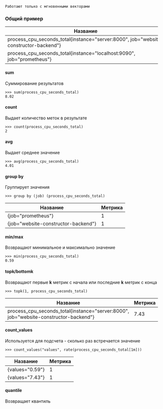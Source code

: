 
	Работают только с мгновенными векторами


### Общий пример

| Название                                                                             | Метрика |
| ------------------------------------------------------------------------------------ | ------- |
| process_cpu_seconds_total{instance="server:8000", job="website-constructor-backend"} | 0.59    |
| process_cpu_seconds_total{instance="localhost:9090", job="prometheus"}               | 7.43    |


#### sum

Суммирование результатов

```PromQL
>>> sum(process_cpu_seconds_total)
8.02
```

#### count

Выдает количество меток в результате


```PromQL
>>> count(process_cpu_seconds_total)
2
```

#### avg

Выдает среднее значение

```PromQL
>>> avg(process_cpu_seconds_total)
4.01
```

#### group by

Группирует значения

```PromQL
>>> group by (job) (process_cpu_seconds_total)
```

| Название                            | Метрика |
| ----------------------------------- | ------- |
| {job="prometheus"}                  | 1       |
| {job="website-constructor-backend"} | 1       |

#### min/max

Возвращают минимальное и максимально значение

```PromQL
>>> min(process_cpu_seconds_total)
0.59
```

#### topk/bottomk

Возвращают первые **k** метрик с начала или последние **k** метрик с конца

```PromQL
>>> topk(1, process_cpu_seconds_total)
```

| Название                                                                             | Метрика |
| ------------------------------------------------------------------------------------ | ------- |
| process_cpu_seconds_total{instance="server:8000", job="website-constructor-backend"} | 7.43    |

#### count_values

Используется для подсчета - сколько раз встречается значение 

```PromQL
>>> count_values("values", rate(process_cpu_seconds_total[1m]))
```

| Название        | Метрика |
| --------------- | ------- |
| {values="0.59"} | 1       |
| {values="7.43"} | 1       |

#### quantile

Возвращает квантиль
